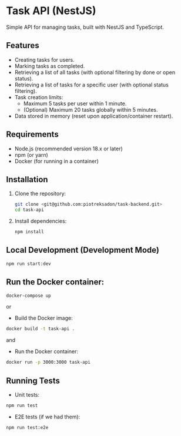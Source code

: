 # Task API (NestJS)

Simple API for managing tasks, built with NestJS and TypeScript.

## Features

* Creating tasks for users.
* Marking tasks as completed.
* Retrieving a list of all tasks (with optional filtering by done or open status).
* Retrieving a list of tasks for a specific user (with optional status filtering).
* Task creation limits:
  * Maximum 5 tasks per user within 1 minute.
  * (Optional) Maximum 20 tasks globally within 5 minutes.
* Data stored in memory (reset upon application/container restart).

## Requirements
    
* Node.js (recommended version 18.x or later)
* npm (or yarn)
* Docker (for running in a container)

## Installation

1.  Clone the repository:
    ```bash
    git clone <git@github.com:piotreksadon/task-backend.git>
    cd task-api
    ```
2.  Install dependencies:
    ```bash
    npm install
    ```

## Local Development (Development Mode)

```bash
npm run start:dev
```

## Run the Docker container:

```bash
docker-compose up
```

or

* Build the Docker image:
```bash
docker build -t task-api .
```

and

* Run the Docker container:
```bash
docker run -p 3000:3000 task-api
```

## Running Tests

* Unit tests:
```bash
npm run test
```

* E2E tests (if we had them):
```bash
npm run test:e2e
```